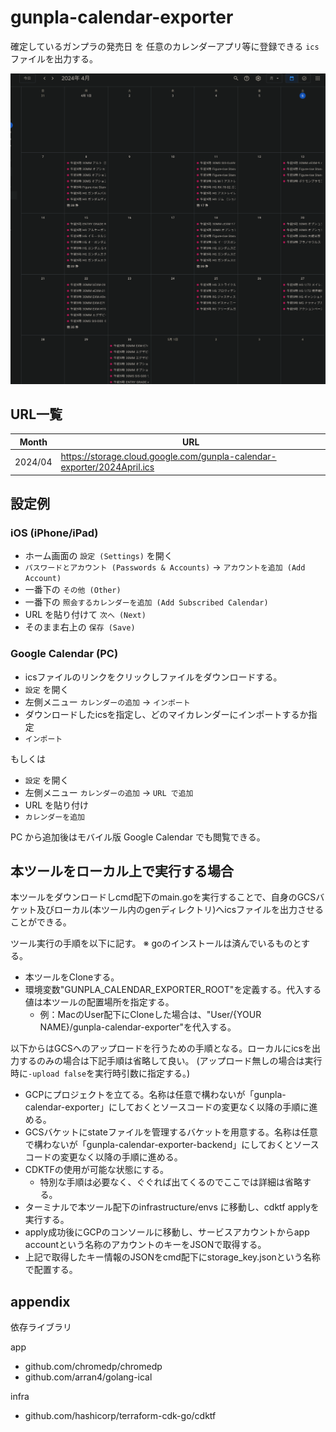 # gunpla-calendar-exporter

確定しているガンプラの発売日 を
任意のカレンダーアプリ等に登録できる `ics` ファイルを出力する。

![calender](assets/image.png)

## URL一覧

| Month | URL |
| :-: | - |
| 2024/04 | <https://storage.cloud.google.com/gunpla-calendar-exporter/2024April.ics> |

## 設定例

### iOS (iPhone/iPad)

* ホーム画面の `設定 (Settings)` を開く
* `パスワードとアカウント (Passwords & Accounts)` -> `アカウントを追加 (Add Account)`
* 一番下の `その他 (Other)`
* 一番下の `照会するカレンダーを追加 (Add Subscribed Calendar)`
* URL を貼り付けて `次へ (Next)`
* そのまま右上の `保存 (Save)`

### Google Calendar (PC)

* icsファイルのリンクをクリックしファイルをダウンロードする。
* `設定` を開く
* 左側メニュー `カレンダーの追加` -> `インポート`
* ダウンロードしたicsを指定し、どのマイカレンダーにインポートするか指定
* `インポート`

もしくは

* `設定` を開く
* 左側メニュー `カレンダーの追加` -> `URL で追加`
* URL を貼り付け
* `カレンダーを追加`

PC から追加後はモバイル版 Google Calendar でも閲覧できる。

## 本ツールをローカル上で実行する場合

本ツールをダウンロードしcmd配下のmain.goを実行することで、自身のGCSバケット及びローカル(本ツール内のgenディレクトリ)へicsファイルを出力させることができる。

ツール実行の手順を以下に記す。
※ goのインストールは済んでいるものとする。

* 本ツールをCloneする。
* 環境変数"GUNPLA_CALENDAR_EXPORTER_ROOT"を定義する。代入する値は本ツールの配置場所を指定する。
  * 例：MacのUser配下にCloneした場合は、"User/{YOUR NAME}/gunpla-calendar-exporter"を代入する。

以下からはGCSへのアップロードを行うための手順となる。ローカルにicsを出力するのみの場合は下記手順は省略して良い。
(アップロード無しの場合は実行時に`-upload false`を実行時引数に指定する。)

* GCPにプロジェクトを立てる。名称は任意で構わないが「gunpla-calendar-exporter」にしておくとソースコードの変更なく以降の手順に進める。
* GCSバケットにstateファイルを管理するバケットを用意する。名称は任意で構わないが「gunpla-calendar-exporter-backend」にしておくとソースコードの変更なく以降の手順に進める。
* CDKTFの使用が可能な状態にする。
  * 特別な手順は必要なく、ぐぐれば出てくるのでここでは詳細は省略する。
* ターミナルで本ツール配下のinfrastructure/envs に移動し、cdktf applyを実行する。
* apply成功後にGCPのコンソールに移動し、サービスアカウントからapp accountという名称のアカウントのキーをJSONで取得する。
* 上記で取得したキー情報のJSONをcmd配下にstorage_key.jsonという名称で配置する。

## appendix

依存ライブラリ

app

* github.com/chromedp/chromedp
* github.com/arran4/golang-ical

infra

* github.com/hashicorp/terraform-cdk-go/cdktf
